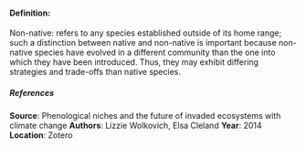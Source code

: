 #### **Definition**: 
Non-native: refers to any species established outside of its home range; such a distinction between native and non-native is important because non-native species have evolved in a different community than the one into which they have been introduced. Thus, they may exhibit differing strategies and trade-offs than native species.
##### References
**Source**: Phenological niches and the future of invaded ecosystems with climate change
**Authors**: Lizzie Wolkovich, Elsa Cleland
**Year**: 2014
**Location**: Zotero